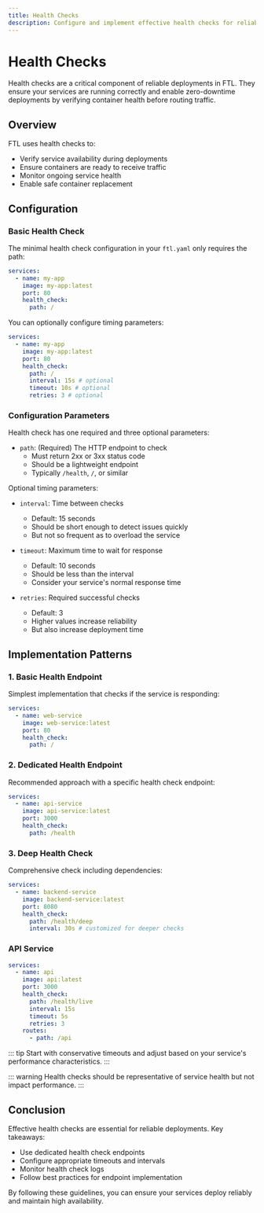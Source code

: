 ```yaml
---
title: Health Checks
description: Configure and implement effective health checks for reliable FTL deployments
---
```


# Health Checks

Health checks are a critical component of reliable deployments in FTL. They ensure your services are running correctly and enable zero-downtime deployments by verifying container health before routing traffic.

## Overview

FTL uses health checks to:

- Verify service availability during deployments
- Ensure containers are ready to receive traffic
- Monitor ongoing service health
- Enable safe container replacement

## Configuration

### Basic Health Check

The minimal health check configuration in your `ftl.yaml` only requires the path:

```yaml
services:
  - name: my-app
    image: my-app:latest
    port: 80
    health_check:
      path: /
```

You can optionally configure timing parameters:

```yaml
services:
  - name: my-app
    image: my-app:latest
    port: 80
    health_check:
      path: /
      interval: 15s # optional
      timeout: 10s # optional
      retries: 3 # optional
```

### Configuration Parameters

Health check has one required and three optional parameters:

- `path`: (Required) The HTTP endpoint to check
  - Must return 2xx or 3xx status code
  - Should be a lightweight endpoint
  - Typically `/health`, `/`, or similar

Optional timing parameters:

- `interval`: Time between checks
  - Default: 15 seconds
  - Should be short enough to detect issues quickly
  - But not so frequent as to overload the service

- `timeout`: Maximum time to wait for response
  - Default: 10 seconds
  - Should be less than the interval
  - Consider your service's normal response time

- `retries`: Required successful checks
  - Default: 3
  - Higher values increase reliability
  - But also increase deployment time

## Implementation Patterns

### 1. Basic Health Endpoint

Simplest implementation that checks if the service is responding:

```yaml
services:
  - name: web-service
    image: web-service:latest
    port: 80
    health_check:
      path: /
```

### 2. Dedicated Health Endpoint

Recommended approach with a specific health check endpoint:

```yaml
services:
  - name: api-service
    image: api-service:latest
    port: 3000
    health_check:
      path: /health
```

### 3. Deep Health Check

Comprehensive check including dependencies:

```yaml
services:
  - name: backend-service
    image: backend-service:latest
    port: 8080
    health_check:
      path: /health/deep
      interval: 30s # customized for deeper checks
```

### API Service

```yaml
services:
  - name: api
    image: api:latest
    port: 3000
    health_check:
      path: /health/live
      interval: 15s
      timeout: 5s
      retries: 3
    routes:
      - path: /api
```

::: tip
Start with conservative timeouts and adjust based on your service's performance characteristics.
:::

::: warning
Health checks should be representative of service health but not impact performance.
:::

## Conclusion

Effective health checks are essential for reliable deployments. Key takeaways:

- Use dedicated health check endpoints
- Configure appropriate timeouts and intervals
- Monitor health check logs
- Follow best practices for endpoint implementation

By following these guidelines, you can ensure your services deploy reliably and maintain high availability.
